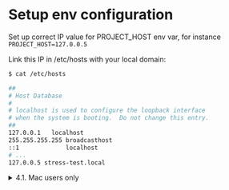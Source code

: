 # Setup env configuration

Set up correct IP value for PROJECT_HOST env var, for instance `PROJECT_HOST=127.0.0.5`

Link this IP in /etc/hosts with your local domain:
```bash
$ cat /etc/hosts

##
# Host Database
#
# localhost is used to configure the loopback interface
# when the system is booting.  Do not change this entry.
##
127.0.0.1	localhost
255.255.255.255	broadcasthost
::1             localhost
# ...
127.0.0.5 stress-test.local
```

<details><summary>4.1. Mac users only</summary>
Inside the docker-compose file, we are using the internal network with a lo0 interface (127.x.x.x)
It's automatically supported on *nix machine, but for MacOS, you need some additional steps.

* Copy content bellow into /Library/LaunchDaemons/com.docker_127005_alias.plist

```xml
<?xml version="1.0" encoding="UTF-8"?>
<!DOCTYPE plist PUBLIC "-//Apple//DTD PLIST 1.0//EN" "http://www.apple.com/DTDs/PropertyList-1.0.dtd">
<plist version="1.0">
<dict>
    <key>Label</key>
    <string>com.docker_127005_alias</string>
    <key>ProgramArguments</key>
    <array>
        <string>ifconfig</string>
        <string>lo0</string>
        <string>alias</string>
        <string>127.0.0.5</string>
    </array>
    <key>RunAtLoad</key>
    <true/>
</dict>
</plist>
```

* Reload LaunchDaemons by restarting the computer or run follow command

```bash
sudo launchctl load /Library/LaunchDaemons/com.docker_127005_alias.plist
```
</details>
